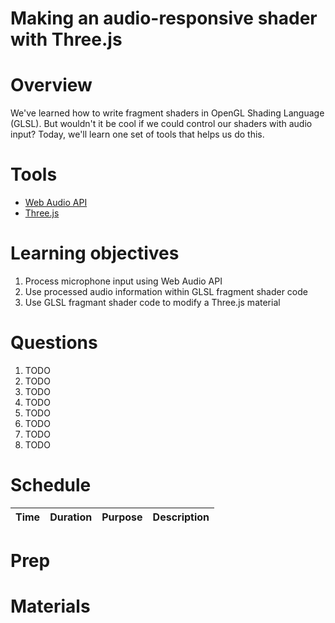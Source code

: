 # Making an audio-responsive shader with Three.js

# Overview
We've learned how to write fragment shaders in OpenGL Shading Language (GLSL). But wouldn't it be cool if we could control our shaders with audio input? Today, we'll learn one set of tools that helps us do this.

# Tools
* [Web Audio API](https://developer.mozilla.org/en-US/docs/Web/API/Web_Audio_API)
* [Three.js](https://threejs.org/)

# Learning objectives

1. Process microphone input using Web Audio API
1. Use processed audio information within GLSL fragment shader code
1. Use GLSL fragmant shader code to modify a Three.js material

# Questions

1. TODO
1. TODO
1. TODO
1. TODO
1. TODO
1. TODO
1. TODO
1. TODO

# Schedule

| Time | Duration | Purpose | Description |
|------|----------|---------|-------------|

# Prep

# Materials
